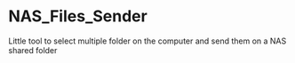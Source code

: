 # NAS_Files_Sender
Little tool to select multiple folder on the computer and send them on a NAS shared folder

